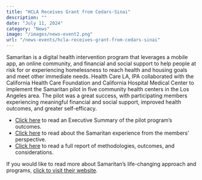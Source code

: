 ```yaml
---
title: "HCLA Receives Grant from Cedars-Sinai"
description: ""
date: "July 11, 2024"
category: "News"
image: "/images/news-event2.png"
url: "/news-events/hcla-receives-grant-from-cedars-sinai"
---
```


<p>Samaritan is a digital health intervention program that leverages a mobile app, an online community, and financial and social support to help people at risk for or experiencing homelessness to reach health and housing goals and meet other immediate needs. Health Care LA, IPA collaborated with the California Health Care Foundation and California Hospital Medical Center to implement the Samaritan pilot in five community health centers in the Los Angeles area. The pilot was a great success, with participating members experiencing meaningful financial and social support, improved health outcomes, and greater self-efficacy.</p>

<ul>
    <li><a href="#">Click here</a> to read an Executive Summary of the pilot program’s outcomes.</li>
    <li><a href="#">Click here</a> to read about the Samaritan experience from the members’ perspective.</li>
    <li><a href="#">Click here</a> to read a full report of methodologies, outcomes, and considerations.</li>
</ul>

<p>If you would like to read more about Samaritan’s life-changing approach and programs, <a href="#">click to visit their website</a>.</p>